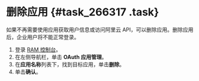 # 删除应用 {#task_266317 .task}

如果不再需要使用应用获取用户信息或访问阿里云 API，可以删除应用。删除应用后，企业用户将不能正常登录。

1.  登录 [RAM 控制台](https://ram.console.aliyun.com/)。
2.  在左侧导航栏，单击 **OAuth 应用管理**。
3.  在**应用名称**列表下，找到目标应用，单击**删除**。
4.  单击**确认**。

